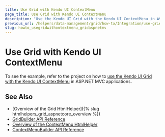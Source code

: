 ```yaml
---
title: Use Grid with Kendo UI ContextMenu
page_title: Use Grid with Kendo UI ContextMenu
description: "Use the Kendo UI Grid with the Kendo UI ContextMenu in ASP.NET MVC applications."
previous_url: /helpers/data-management/grid/how-to/Integration/use-grid-with-contextmenu
slug: howto_usegridwithontextmenu_gridaspnetmv
---
```


# Use Grid with Kendo UI ContextMenu

To see the example, refer to the project on how to [use the Kendo UI Grid with the Kendo UI ContextMenu](https://github.com/telerik/ui-for-aspnet-mvc-examples/tree/master/grid/grid-with-context-menu) in ASP.NET MVC applications.

## See Also

* [Overview of the Grid HtmlHelper]({% slug htmlhelpers_grid_aspnetcore_overview %})
* [GridBuilder API Reference](https://docs.telerik.com/aspnet-mvc/api/kendo.mvc.ui.fluent/gridbuilder)
* [Overview of the ContextMenu HtmlHelper](https://docs.telerik.com/aspnet-mvc/api/kendo.mvc.ui.fluent/contextmenubuilder)
* [ContextMenuBuilder API Reference](https://docs.telerik.com/kendo-ui/aspnet-mvc/api/kendo.mvc.ui.fluent/contextmenubuilder)


